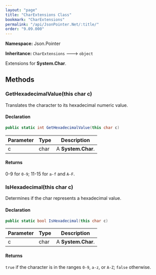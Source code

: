```yaml
---
layout: "page"
title: "CharExtensions Class"
bookmark: "CharExtensions"
permalink: "/api/JsonPointer.Net/:title/"
order: "9.09.000"
---
```

**Namespace:** Json.Pointer

**Inheritance:**
`CharExtensions`
 🡒 
`object`

Extensions for **System.Char**.

## Methods

### GetHexadecimalValue(this char c)

Translates the character to its hexadecimal numeric value.

#### Declaration

```c#
public static int GetHexadecimalValue(this char c)
```

| Parameter | Type | Description |
|---|---|---|
| c | char | A **System.Char**. |


#### Returns

0-9 for `0-9`; 11-15 for `a-f` and `A-F`.

### IsHexadecimal(this char c)

Determines if the char represents a hexadecimal value.

#### Declaration

```c#
public static bool IsHexadecimal(this char c)
```

| Parameter | Type | Description |
|---|---|---|
| c | char | A **System.Char**. |


#### Returns

`true` if the character is in the ranges `0-9`, `a-z`, or `A-Z`; `false` otherwise.

